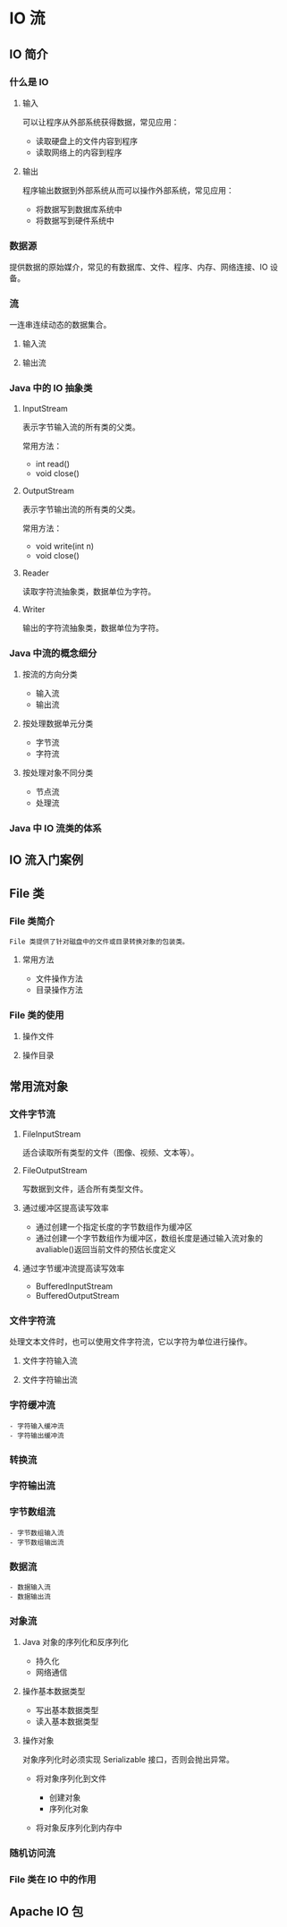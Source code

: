 # IO 流

## IO 简介

### 什么是 IO

1. 输入

    可以让程序从外部系统获得数据，常见应用：

    - 读取硬盘上的文件内容到程序
    - 读取网络上的内容到程序

2. 输出

    程序输出数据到外部系统从而可以操作外部系统，常见应用：

    - 将数据写到数据库系统中
    - 将数据写到硬件系统中

### 数据源

提供数据的原始媒介，常见的有数据库、文件、程序、内存、网络连接、IO 设备。

### 流

一连串连续动态的数据集合。

1. 输入流

2. 输出流

### Java 中的 IO 抽象类

1. InputStream

    表示字节输入流的所有类的父类。

    常用方法：

    - int read()
    - void close()

2. OutputStream

    表示字节输出流的所有类的父类。

    常用方法：

    - void write(int n)
    - void close()

3. Reader

    读取字符流抽象类，数据单位为字符。

4. Writer

    输出的字符流抽象类，数据单位为字符。

### Java 中流的概念细分

1. 按流的方向分类

    - 输入流
    - 输出流

2. 按处理数据单元分类

    - 字节流
    - 字符流

3. 按处理对象不同分类

    - 节点流
    - 处理流

### Java 中 IO 流类的体系

## IO 流入门案例

## File 类

### File 类简介

    File 类提供了针对磁盘中的文件或目录转换对象的包装类。

1. 常用方法

    - 文件操作方法
    - 目录操作方法

### File 类的使用

1. 操作文件

2. 操作目录

## 常用流对象

### 文件字节流

1. FileInputStream

    适合读取所有类型的文件（图像、视频、文本等）。

2. FileOutputStream

    写数据到文件，适合所有类型文件。

3. 通过缓冲区提高读写效率

    - 通过创建一个指定长度的字节数组作为缓冲区
    - 通过创建一个字节数组作为缓冲区，数组长度是通过输入流对象的 avaliable()返回当前文件的预估长度定义

4. 通过字节缓冲流提高读写效率

    - BufferedInputStream
    - BufferedOutputStream

### 文件字符流

处理文本文件时，也可以使用文件字符流，它以字符为单位进行操作。

1. 文件字符输入流

2. 文件字符输出流

### 字符缓冲流

    - 字符输入缓冲流
    - 字符输出缓冲流

### 转换流

### 字符输出流

### 字节数组流

    - 字节数组输入流
    - 字节数组输出流

### 数据流

    - 数据输入流
    - 数据输出流

### 对象流

1. Java 对象的序列化和反序列化

    - 持久化
    - 网络通信

2. 操作基本数据类型

    - 写出基本数据类型
    - 读入基本数据类型

3. 操作对象

    对象序列化时必须实现 Serializable 接口，否则会抛出异常。

    - 将对象序列化到文件

        - 创建对象
        - 序列化对象

    - 将对象反序列化到内存中

### 随机访问流

### File 类在 IO 中的作用

## Apache IO 包
